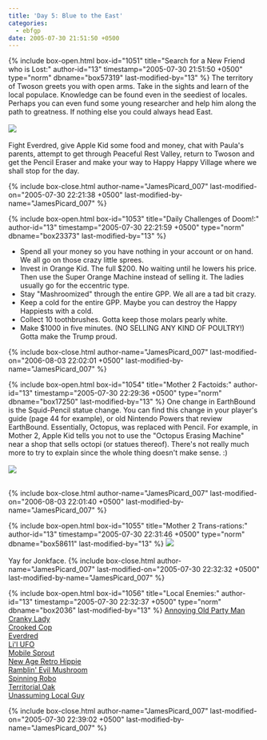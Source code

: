 ```yaml
---
title: 'Day 5: Blue to the East'
categories:
  - ebfgp
date: 2005-07-30 21:51:50 +0500
---
```

{% include box-open.html box-id="1051" title="Search for a New Friend who is Lost:" author-id="13" timestamp="2005-07-30 21:51:50 +0500" type="norm" dbname="box57319" last-modified-by="13" %}
The territory of Twoson greets you with open arms. Take in the sights and learn of the local populace. Knowledge can be found even in the seediest of locales. Perhaps you can even fund some young researcher and help him along the path to greatness. If nothing else you could always head East.<br /><br />
<img src="http://classic.starmen.net/ebfgp/img/eb5.png"/><br /><br />
Fight Everdred, give Apple Kid some food and money, chat with Paula's parents, attempt to get through Peaceful Rest Valley, return to Twoson and get the Pencil Eraser and make your way to Happy Happy Village where we shall stop for the day.

 
{% include box-close.html author-name="JamesPicard_007" last-modified-on="2005-07-30 22:21:38 +0500" last-modified-by-name="JamesPicard_007" %}

{% include box-open.html box-id="1053" title="Daily Challenges of Doom!:" author-id="13" timestamp="2005-07-30 22:21:59 +0500" type="norm" dbname="box23373" last-modified-by="13" %}
<ul>
<li>Spend all your money so you have nothing in your account or on hand. We all go on those crazy little sprees.</li>
<li>Invest in Orange Kid. The full $200. No waiting until he lowers his price. Then use the Super Orange Machine instead of selling it. The ladies usually go for the eccentric type.</li>
<li>Stay "Mashroomized" through the entire GPP. We all are a tad bit crazy.</li>
<li>Keep a cold for the entire GPP. Maybe you can destroy the Happy Happiests with a cold.</li>
<li>Collect 10 toothbrushes. Gotta keep those molars pearly white.</li>
<li>Make $1000 in five minutes. (NO SELLING ANY KIND OF POULTRY!) Gotta make the Trump proud.</li>
</ul>
{% include box-close.html author-name="JamesPicard_007" last-modified-on="2006-08-03 22:02:01 +0500" last-modified-by-name="JamesPicard_007" %}

{% include box-open.html box-id="1054" title="Mother 2 Factoids:" author-id="13" timestamp="2005-07-30 22:29:36 +0500" type="norm" dbname="box17250" last-modified-by="13" %}
 One change in EarthBound is the Squid-Pencil statue change. You can find this change in your player's guide (page 44 for example), or old Nintendo Powers that review EarthBound. Essentially, Octopus, was replaced with Pencil. For example, in Mother 2, Apple Kid tells you not to use the "Octopus Erasing Machine" near a shop that sells octopi (or statues thereof). There's not really much more to try to explain since the whole thing doesn't make sense. :)<br /><br />
<img src="http://classic.starmen.net/ebfgp/img/mo5.gif"/><br /><br />

{% include box-close.html author-name="JamesPicard_007" last-modified-on="2006-08-03 22:01:40 +0500" last-modified-by-name="JamesPicard_007" %}

{% include box-open.html box-id="1055" title="Mother 2 Trans-rations:" author-id="13" timestamp="2005-07-30 22:31:46 +0500" type="norm" dbname="box58611" last-modified-by="13" %}
<img src="http://classic.starmen.net/ebfgp/trans/tr5.gif"/><br /><br />
Yay for Jonkface.
{% include box-close.html author-name="JamesPicard_007" last-modified-on="2005-07-30 22:32:32 +0500" last-modified-by-name="JamesPicard_007" %}

{% include box-open.html box-id="1056" title="Local Enemies:" author-id="13" timestamp="2005-07-30 22:32:37 +0500" type="norm" dbname="box2036" last-modified-by="13" %}
<a href="http://starmen.net/mother2/ebdb/enemies.php?enemy=21">Annoying Old Party Man</a><br />
<a href="http://starmen.net/mother2/ebdb/enemies.php?enemy=31">Cranky Lady</a><br />
<a href="http://starmen.net/mother2/ebdb/enemies.php?enemy=78">Crooked Cop</a><br />
<a href="http://starmen.net/mother2/ebdb/enemies.php?enemy=109">Everdred</a><br />
<a href="http://starmen.net/mother2/ebdb/enemies.php?enemy=149">Li'l UFO</a><br />
<a href="http://starmen.net/mother2/ebdb/enemies.php?enemy=8">Mobile Sprout</a><br />
<a href="http://starmen.net/mother2/ebdb/enemies.php?enemy=24">New Age Retro Hippie</a><br />
<a href="http://starmen.net/mother2/ebdb/enemies.php?enemy=6">Ramblin' Evil Mushroom</a><br />
<a href="http://starmen.net/mother2/ebdb/enemies.php?enemy=50">Spinning Robo</a><br />
<a href="http://starmen.net/mother2/ebdb/enemies.php?enemy=80">Territorial Oak</a><br />
<a href="http://starmen.net/mother2/ebdb/enemies.php?enemy=23">Unassuming Local Guy</a><br />

{% include box-close.html author-name="JamesPicard_007" last-modified-on="2005-07-30 22:39:02 +0500" last-modified-by-name="JamesPicard_007" %}
